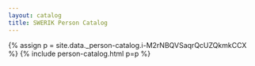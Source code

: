 ```yaml
---
layout: catalog
title: SWERIK Person Catalog
---
```

{% assign p = site.data._person-catalog.i-M2rNBQVSaqrQcUZQkmkCCX %}
{% include person-catalog.html p=p %}

